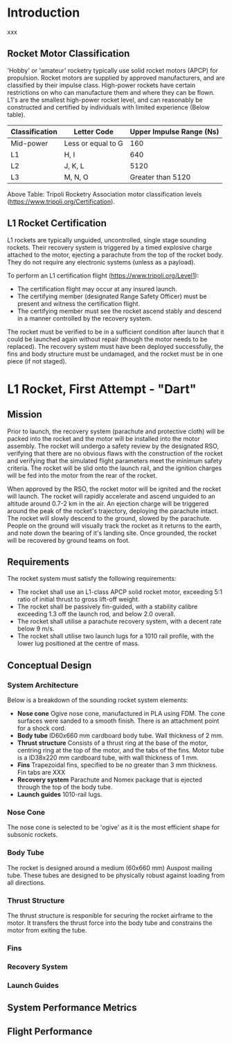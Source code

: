 # Introduction
xxx

## Rocket Motor Classification
'Hobby' or 'amateur' rocketry typically use solid rocket motors (APCP) for propulsion. Rocket motors are supplied by approved manufacturers, and are classified by their impulse class.
High-power rockets have certain restrictions on who can manufacture them and where they can be flown.
L1's are the smallest high-power rocket level, and can reasonably be constructed and certified by individuals with limited experience (Below table).

| Classification | Letter Code | Upper Impulse Range (Ns) |
| --- | --- | --- |
| Mid-power | Less or equal to G | 160 |
| L1 | H, I | 640 |
| L2 | J, K, L | 5120 |
| L3 | M, N, O | Greater than 5120 |

Above Table: Tripoli Rocketry Association motor classification levels (https://www.tripoli.org/Certification).

## L1 Rocket Certification
L1 rockets are typically unguided, uncontrolled, single stage sounding rockets.
Their recovery system is triggered by a timed explosive charge attached to the motor, ejecting a parachute from the top of the rocket body.
They do not require any electronic systems (unless as a payload).

To perform an L1 certification flight (https://www.tripoli.org/Level1):
- The certification flight may occur at any insured launch.
- The certifying member (designated Range Safety Officer) must be present and witness the certification flight.
- The certifying member must see the rocket ascend stably and descend in a manner controlled by the recovery system.

The rocket must be verified to be in a sufficient condition after launch that it could be launched again without repair (though the motor needs to be replaced).
The recovery system must have been deployed successfully, the fins and body structure must be undamaged, and the rocket must be in one piece (if not staged).

# L1 Rocket, First Attempt - "Dart"
## Mission
Prior to launch, the recovery system (parachute and protective cloth) will be packed into the rocket and the motor will be installed into the motor assembly.
The rocket will undergo a safety review by the designated RSO, verifying that there are no obvious flaws with the construction of the rocket and verifying that the simulated flight parameters meet the minimum safety criteria.
The rocket will be slid onto the launch rail, and the ignition charges will be fed into the motor from the rear of the rocket.
        
When approved by the RSO, the rocket motor will be ignited and the rocket will launch.
The rocket will rapidly accelerate and ascend unguided to an altitude around 0.7-2 km in the air.
An ejection charge will be triggered around the peak of the rocket's trajectory, deploying the parachute intact.
The rocket will slowly descend to the ground, slowed by the parachute.
People on the ground will visually track the rocket as it returns to the earth, and note down the bearing of it's landing site.
Once grounded, the rocket will be recovered by ground teams on foot.

## Requirements
The rocket system must satisfy the following requirements:
- The rocket shall use an L1-class APCP solid rocket motor, exceeding 5:1 ratio of initial thrust to gross lift-off weight.
- The rocket shall be passively fin-guided, with a stability calibre exceeding 1.3 off the launch rod, and below 2.0 overall.
- The rocket shall utilise a parachute recovery system, with a decent rate below 9 m/s.
- The rocket shall utilise two launch lugs for a 1010 rail profile, with the lower lug positioned at the centre of mass.

## Conceptual Design
### System Architecture
Below is a breakdown of the sounding rocket system elements:
- **Nose cone** Ogive nose cone, manufactured in PLA using FDM. The cone surfaces were sanded to a smooth finish. There is an attachment point for a shock cord.
- **Body tube** ID60x660 mm cardboard body tube. Wall thickness of 2 mm.
- **Thrust structure** Consists of a thrust ring at the base of the motor, centring ring at the top of the motor, and the tabs of the fins. Motor tube is a ID38x220 mm cardboard tube, with wall thickness of 1 mm. 
- **Fins** Trapezoidal fins, specified to be no greater than 3 mm thickness. Fin tabs are XXX
- **Recovery system** Parachute and Nomex package that is ejected through the top of the body tube.
- **Launch guides** 1010-rail lugs.

### Nose Cone
The nose cone is selected to be 'ogive' as it is the most efficient shape for subsonic rockets.

### Body Tube
The rocket is designed around a medium (60x660 mm) Auspost mailing tube.
These tubes are designed to be physically robust against loading from all directions.

### Thrust Structure
The thrust structure is responible for securing the rocket airframe to the motor.
It transfers the thrust force into the body tube and constrains the motor from exiting the tube.

### Fins

### Recovery System

### Launch Guides

## System Performance Metrics

## Flight Performance